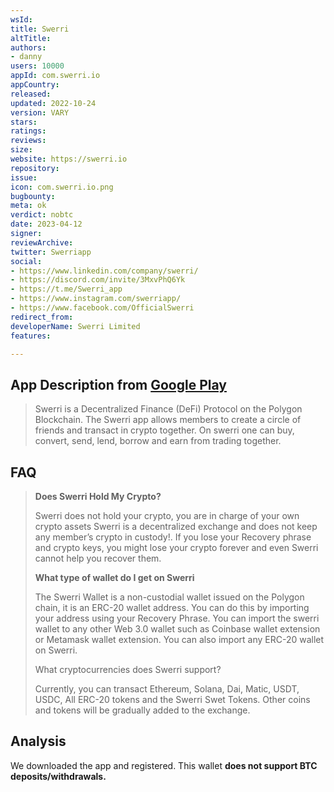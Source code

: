 ```yaml
---
wsId: 
title: Swerri
altTitle: 
authors:
- danny
users: 10000
appId: com.swerri.io
appCountry: 
released: 
updated: 2022-10-24
version: VARY
stars: 
ratings: 
reviews: 
size: 
website: https://swerri.io
repository: 
issue: 
icon: com.swerri.io.png
bugbounty: 
meta: ok
verdict: nobtc
date: 2023-04-12
signer: 
reviewArchive: 
twitter: Swerriapp
social:
- https://www.linkedin.com/company/swerri/
- https://discord.com/invite/3MxvPhQ6Yk
- https://t.me/Swerri_app
- https://www.instagram.com/swerriapp/
- https://www.facebook.com/OfficialSwerri
redirect_from: 
developerName: Swerri Limited
features: 

---
```


## App Description from [Google Play](https://play.google.com/store/apps/details?id=com.swerri.io) 

> Swerri is a Decentralized Finance (DeFi) Protocol on the Polygon Blockchain. The Swerri app allows members to create a circle of friends and transact in crypto together. On swerri one can buy, convert, send, lend, borrow and earn from trading together. 

## FAQ

> **Does Swerri Hold My Crypto?**
>
> Swerri does not hold your crypto, you are in charge of your own crypto assets Swerri is a decentralized exchange and does not keep any member’s crypto in custody!. If you lose your Recovery phrase and crypto keys, you might lose your crypto forever and even Swerri cannot help you recover them.
>
> **What type of wallet do I get on Swerri**
>
> The Swerri Wallet is a non-custodial wallet issued on the Polygon chain, it is an ERC-20 wallet address. You can do this by importing your address using your Recovery Phrase. You can import the swerri wallet to any other Web 3.0 wallet such as Coinbase wallet extension or Metamask wallet extension. You can also import any ERC-20 wallet on Swerri.
>
> What cryptocurrencies does Swerri support? 
>
> Currently, you can transact Ethereum, Solana, Dai, Matic, USDT, USDC, All ERC-20 tokens and the Swerri Swet Tokens. Other coins and tokens will be gradually added to the exchange.

## Analysis 

We downloaded the app and registered. This wallet **does not support BTC deposits/withdrawals.**




